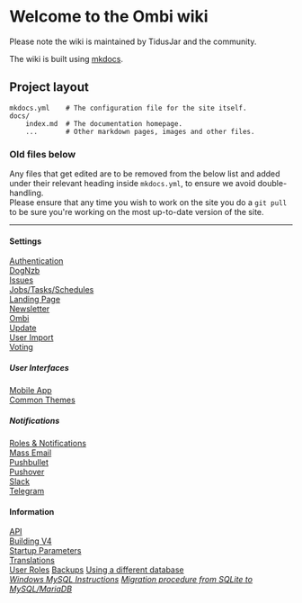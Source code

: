 # Welcome to the Ombi wiki

Please note the wiki is maintained by TidusJar and the community.  

The wiki is built using [mkdocs](https://www.mkdocs.org).

## Project layout

    mkdocs.yml    # The configuration file for the site itself.
    docs/
        index.md  # The documentation homepage.
        ...       # Other markdown pages, images and other files.

### Old files below

Any files that get edited are to be removed from the below list and added under their relevant heading inside `mkdocs.yml`, to ensure we avoid double-handling.  
Please ensure that any time you wish to work on the site you do a `git pull` to be sure you're working on the most up-to-date version of the site.

---

#### Settings

[Authentication](https://github.com/tidusjar/Ombi/wiki/Authentication-Settings)  
[DogNzb](https://github.com/tidusjar/Ombi/wiki/DogNzb-Settings)  
[Issues](https://github.com/tidusjar/Ombi/wiki/Issue-Settings)  
[Jobs/Tasks/Schedules](https://github.com/tidusjar/Ombi/wiki/Jobs-Tasks-Schedules)  
[Landing Page](https://github.com/tidusjar/Ombi/wiki/Landing-Page-Settings)  
[Newsletter](https://github.com/tidusjar/Ombi/wiki/Newsletter-Settings)  
[Ombi](https://github.com/tidusjar/Ombi/wiki/Ombi-Settings)  
[Update](https://github.com/tidusjar/Ombi/wiki/Update-Settings)  
[User Import](https://github.com/tidusjar/Ombi/wiki/User-Importer-Settings)  
[Voting](https://github.com/tidusjar/Ombi/wiki/Vote-Settings)

##### User Interfaces

[Mobile App](https://github.com/tidusjar/Ombi/wiki/Mobile-App-Setup)  
[Common Themes](https://github.com/tidusjar/Ombi/wiki/Ombi-v4-Custom-Themes)  

##### **Notifications**

[Roles & Notifications](https://github.com/tidusjar/Ombi/wiki/Roles-and-Notifications)  
[Mass Email](https://github.com/tidusjar/Ombi/wiki/Mass-Email)  
[Pushbullet](https://github.com/tidusjar/Ombi/wiki/Pushbullet-Notification-Settings)  
[Pushover](https://github.com/tidusjar/Ombi/wiki/Pushover-Notification-Settings)  
[Slack](https://github.com/tidusjar/Ombi/wiki/Slack-Notification-Settings)  
[Telegram](https://github.com/tidusjar/Ombi/wiki/Telegram-Notifications)  

#### **Information**

[API](https://github.com/tidusjar/Ombi/wiki/Api-Information)  
[Building V4](https://github.com/tidusjar/Ombi/wiki/Building-V4)  
[Startup Parameters](https://github.com/tidusjar/Ombi/wiki/Startup-Parameters)  
[Translations](https://github.com/tidusjar/Ombi/wiki/Translations)  
[User Roles](https://github.com/tidusjar/Ombi/wiki/User-Roles)
[Backups](https://github.com/tidusjar/Ombi/wiki/Backups)
[Using a different database](https://github.com/tidusjar/Ombi/wiki/Using-a-different-database)  
[_Windows MySQL Instructions_](https://github.com/tidusjar/Ombi/wiki/Using-a-different-database-(MySQL)-on-Windows)
[_Migration procedure from SQLite to MySQL/MariaDB_](https://github.com/tidusjar/Ombi/wiki/Migration-procedure-from-SQLite-to-MySQL-or-MariaDB)
